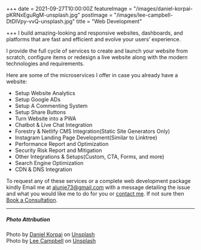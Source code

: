 +++
date = 2021-09-27T10:00:00Z
featureImage = "/images/daniel-korpai-pKRNxEguRgM-unsplash.jpg"
postImage = "/images/lee-campbell-DtDlVpy-vvQ-unsplash.jpg"
title = "Web Development"

+++
I build amazing-looking and responsive websites, dashboards, and platforms that are fast and efficient and evolve your users’ experience.

I provide the full cycle of services to create and launch your website from scratch, configure items or redesign a live website along with the modern technologies and requirements.

Here are some of the microservices I offer in case you already have a website:

* Setup Website Analytics
* Setup Google ADs
* Setup A Commenting System
* Setup Share Buttons
* Turn Website into a PWA
* Chatbot & Live Chat Integration
* Forestry & Netlify CMS Integration(Static Site Generators Only)
* Instagram Landing Page Development(Similar to Linktree)
* Performance Report and Optimization
* Security Risk Report and Mitigation
* Other Integrations & Setups(Custom, CTA, Forms, and more)
* Search Engine Optimization
* CDN & DNS Integration

To request any of these services or a complete web development package kindly Email me at [alunje73@gmail.com]() with a message detailing the issue and what you would like me to do for you or [contact me](/contact). If not sure then [Book a Consultation](https://calendly.com/stephenajulu).

<hr>
<h5>Photo Attribution</h5>
Photo by <a href="https://unsplash.com/@danielkorpai?utm_source=unsplash&utm_medium=referral&utm_content=creditCopyText">Daniel Korpai</a> on <a href="https://unsplash.com/s/photos/web-development?utm_source=unsplash&utm_medium=referral&utm_content=creditCopyText">Unsplash</a>
<br>
Photo by <a href="https://unsplash.com/@leecampbell?utm_source=unsplash&utm_medium=referral&utm_content=creditCopyText">Lee  Campbell</a> on <a href="https://unsplash.com/?utm_source=unsplash&utm_medium=referral&utm_content=creditCopyText">Unsplash</a>
  
